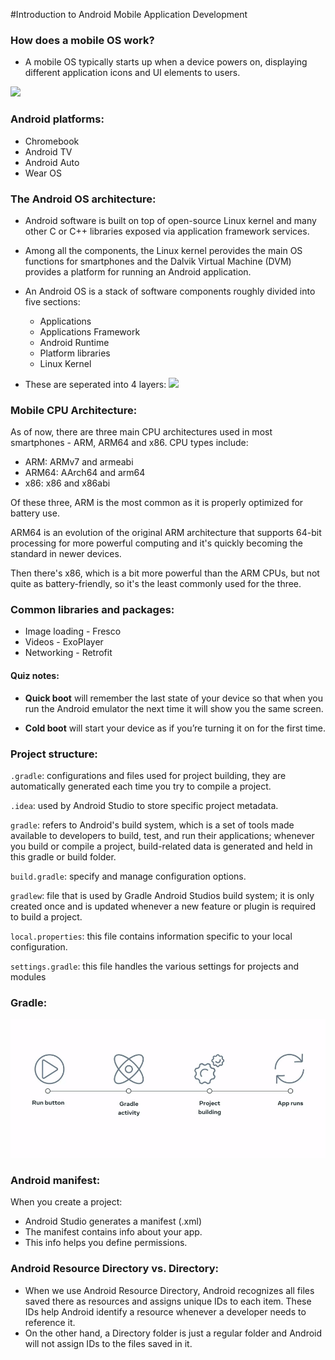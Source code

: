 #Introduction to Android Mobile Application Development

### How does a mobile OS work?

- A mobile OS typically starts up when a device powers on, displaying different application icons and UI elements to users.

<img src='https://d3c33hcgiwev3.cloudfront.net/imageAssetProxy.v1/6y4pvD1DRZSuKbw9QzWUwA_b8d51a31cbb34c69b6b87ca94dcb0fe1_ADC1M1L2item3.png?expiry=1668556800000&hmac=AugJoiQ6oyuePlrr_yLOBudNqi8q9yxUWhBpXSqxAfQ'/>

### Android platforms:

- Chromebook
- Android TV
- Android Auto
- Wear OS 

### The Android OS architecture:

- Android software is built on top of open-source Linux kernel and many other C or C++ libraries exposed via application framework services.

- Among all the components, the Linux kernel perovides the main OS functions for smartphones and the Dalvik Virtual Machine (DVM) provides a platform for running an Android application. 
- An Android OS is a stack of software components roughly divided into five sections:
  + Applications
  + Applications Framework
  + Android Runtime
  + Platform libraries
  + Linux Kernel
- These are seperated into 4 layers:
  <img src='https://d3c33hcgiwev3.cloudfront.net/imageAssetProxy.v1/qHi-z6qtQ3y4vs-qrQN8xQ_a0afdd3e0c364406851e2fefe72ce3e1_Picture-1.png?expiry=1668556800000&hmac=EMLEPO-Cgql1OfnBcfS_pMOzKinYl1sFaAsXHv1nu1Q' />

### Mobile CPU Architecture:

As of now, there are three main CPU architectures used in most smartphones - ARM, ARM64 and x86.
CPU types include:
- ARM: ARMv7 and armeabi
- ARM64: AArch64 and arm64
- x86: x86 and x86abi

Of these three, ARM is the most common as it is properly optimized for battery use.

ARM64 is an evolution of the original ARM architecture that supports 64-bit processing for more powerful computing and it's quickly becoming the standard in newer devices.

Then there's x86, which is a bit more powerful than the ARM CPUs, but not quite as battery-friendly, so it's the least commonly used for the three.

### Common libraries and packages:

- Image loading - Fresco
- Videos - ExoPlayer
- Networking - Retrofit

#### Quiz notes:

- **Quick boot** will remember the last state of your device so that when you run the Android emulator the next time it will show you the same screen.

- **Cold boot** will start your device as if you’re turning it on for the first time. 

### Project structure:

``.gradle``: configurations and files used for project building, they are automatically generated each time you try to compile a project.

``.idea``: used by Android Studio to store specific project metadata.

``gradle``: refers to Android's build system, which is a set of tools made available to developers to build, test, and run their applications; whenever you build or compile a project, build-related data is generated and held in this gradle or build folder.

``build.gradle``: specify and manage configuration options.

``gradlew``: file that is used by Gradle Android Studios build system; it is only created once and is updated whenever a new feature or plugin is required to build a project.

``local.properties``: this file contains information specific to your local configuration.

``settings.gradle``: this file handles the various settings for projects and modules

### Gradle:

<img src="/images/gradle.jpg" />

### Android manifest:

When you create a project:
- Android Studio generates a manifest (.xml)
- The manifest contains info about your app.
- This info helps you define permissions.

### Android Resource Directory vs. Directory:

- When we use Android Resource Directory, Android recognizes all files saved there as resources and assigns unique IDs to each item. These IDs help Android identify a resource whenever a developer needs to reference it.
- On the other hand, a Directory folder is just a regular folder and Android will not assign IDs to the files saved in it.
